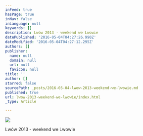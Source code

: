```yaml
---
inFeed: true
hasPage: true
inNav: false
inLanguage: null
keywords: []
description: Lwów 2013 - weekend we Lwowie
datePublished: '2016-05-04T04:27:26.990Z'
dateModified: '2016-05-04T04:27:12.295Z'
authors: []
publisher:
  name: null
  domain: null
  url: null
  favicon: null
title: ''
author: []
starred: false
sourcePath: _posts/2016-05-04-lwow-2013-weekend-we-lwowie.md
published: true
url: lwow-2013-weekend-we-lwowie/index.html
_type: Article

---
```

![](https://the-grid-user-content.s3-us-west-2.amazonaws.com/b949d682-1633-480c-8057-0ffbaf445bd0.jpg)

Lwów 2013 - weekend we Lwowie